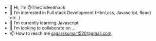 - 👋 Hi, I’m @TheCodeeShack
- 👀 I’m interested in Full stack Development (Html,css, Javascript, React etc..)
- 🌱 I’m currently learning Javascript
- 💞️ I’m looking to collaborate on ...
- 📫 How to reach me sagarskumar1520@gmail.com

<!---
TheCodeeShack/TheCodeeShack is a ✨ special ✨ repository because its `README.md` (this file) appears on your GitHub profile.
You can click the Preview link to take a look at your changes.
--->
